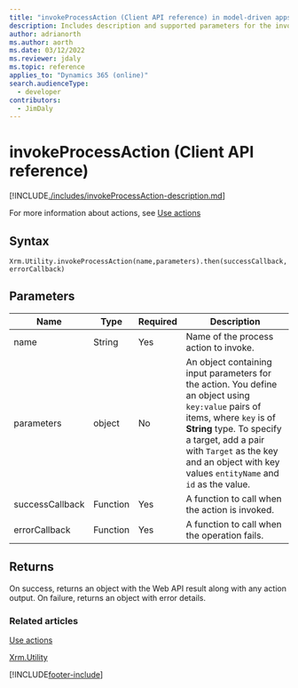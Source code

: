 ```yaml
---
title: "invokeProcessAction (Client API reference) in model-driven apps| MicrosoftDocs"
description: Includes description and supported parameters for the invokeProcessAction method.
author: adrianorth
ms.author: aorth
ms.date: 03/12/2022
ms.reviewer: jdaly
ms.topic: reference
applies_to: "Dynamics 365 (online)"
search.audienceType: 
  - developer
contributors:
  - JimDaly
---
```

# invokeProcessAction (Client API reference)



[!INCLUDE[./includes/invokeProcessAction-description.md](./includes/invokeProcessAction-description.md)] 

For more information about actions, see [Use actions](../../../../../maker/data-platform/actions.md)

## Syntax

`Xrm.Utility.invokeProcessAction(name,parameters).then(successCallback, errorCallback)`

## Parameters

|Name |Type |Required |Description |
|---|---|---|---|
|name|String|Yes|Name of the process action to invoke.|
|parameters|object|No|An object containing input parameters for the action. You define an object using `key:value` pairs of items, where `key` is of **String** type. To specify a target, add a pair with `Target` as the key and an object with key values `entityName` and `id` as the value.  |
|successCallback |Function |Yes |A function to call when the action is invoked.  |
|errorCallback |Function |Yes |A function to call when the operation fails.  |

## Returns

On success, returns an object with the Web API result along with any action output.
On failure, returns an object with error details.

### Related articles
[Use actions](../../../../../maker/data-platform/actions.md)

[Xrm.Utility](../xrm-utility.md)




[!INCLUDE[footer-include](../../../../../includes/footer-banner.md)]
